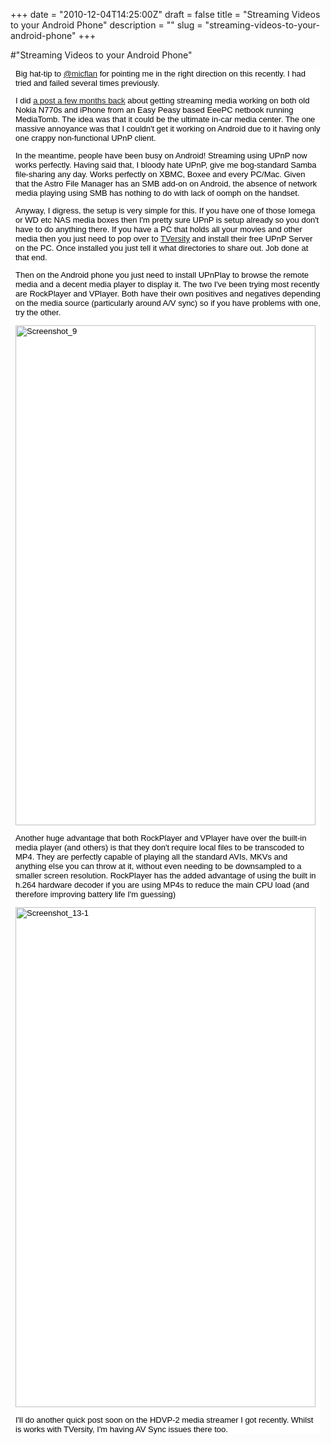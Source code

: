 +++
date = "2010-12-04T14:25:00Z"
draft = false
title = "Streaming Videos to your Android Phone"
description = ""
slug = "streaming-videos-to-your-android-phone"
+++

#"Streaming Videos to your Android Phone"


 <p><span style="border-collapse: separate; color: #000000; font-family: Times New Roman; font-style: normal; font-variant: normal; font-weight: normal; letter-spacing: normal; line-height: normal; text-indent: 0px; font-size: medium;">
<div style="color: #000000; font-family: Arial,Helvetica,sans-serif; font-size: 13px; margin: 8px; background-color: #ffffff;">
<p>Big hat-tip to<span class="Apple-converted-space">&nbsp;</span><a href="http://twitter.com/micflan">@micflan</a><span class="Apple-converted-space">&nbsp;</span>for pointing me in the right direction on this recently. I had tried and failed several times previously.</p>
<p>I did <a href="http://conoroneill.net/streaming-video-to-kids-in-car-the-video">a post a few months back</a> about getting streaming media working on both old Nokia N770s and iPhone from an Easy Peasy based EeePC netbook running MediaTomb. The idea was that it could be the ultimate in-car media center. The one massive annoyance was that I couldn't get it working on Android due to it having only one crappy non-functional UPnP client.</p>
<p>In the meantime, people have been busy on Android! Streaming using UPnP now works perfectly. Having said that, I bloody hate UPnP, give me bog-standard Samba file-sharing any day. Works perfectly on XBMC, Boxee and every PC/Mac. Given that the Astro File Manager has an SMB add-on on Android, the absence of network media playing using SMB has nothing to do with lack of oomph on the handset.</p>
<p>Anyway, I digress, the setup is very simple for this. If you have one of those Iomega or WD etc NAS media boxes then I'm pretty sure UPnP is setup already so you don't have to do anything there. If you have a PC that holds all your movies and other media then you just need to pop over to<span class="Apple-converted-space">&nbsp;</span><a href="http://tversity.com/">TVersity</a><span class="Apple-converted-space">&nbsp;</span>and install their free UPnP Server on the PC. Once installed you just tell it what directories to share out. Job done at that end.</p>
<p>Then on the Android phone you just need to install UPnPlay to browse the remote media and a decent media player to display it. The two I've been trying most recently are RockPlayer and VPlayer. Both have their own positives and negatives depending on the media source (particularly around A/V sync) so if you have problems with one, try the other.</p>
<p><div class='p_embed p_image_embed'>
<img alt="Screenshot_9" height="800" src="http://getfile0.posterous.com/getfile/files.posterous.com/temp-2010-12-04/xknpFpzAshukdiHjtcwkhaHllniJDFkuepxtEryEmsbnvxouuxnAzBcpkxpw/screenshot_9.png.scaled500.png" width="480" />
</div>
</p>
<p>Another huge advantage that both RockPlayer and VPlayer have over the built-in media player (and others) is that they don't require local files to be transcoded to MP4. They are perfectly capable of playing all the standard AVIs, MKVs and anything else you can throw at it, without even needing to be downsampled to a smaller screen resolution. RockPlayer has the added advantage of using the built in h.264 hardware decoder if you are using MP4s to reduce the main CPU load (and therefore improving battery life I'm guessing)</p>
<p><div class='p_embed p_image_embed'>
<img alt="Screenshot_13-1" height="800" src="http://getfile7.posterous.com/getfile/files.posterous.com/temp-2010-12-04/bxaDgsdGCChrbzffxkicsoxoltJFwuBwroEtGGcbJuzrvFeIwipiayqEgaAn/screenshot_13-1.png.scaled500.png" width="480" />
</div>
</p>
<p>I'll do another quick post soon on the HDVP-2 media streamer I got recently. Whilst is works with TVersity, I'm having AV Sync issues there too.</p>
</div>
</span></p>
 